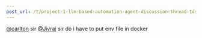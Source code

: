```yaml
---
post_url: /t/project-1-llm-based-automation-agent-discussion-thread-tds-jan-2025/164277/399
---
```

[@carlton](/u/carlton) sir [@Jivraj](/u/jivraj) sir do i have to put env file in docker
